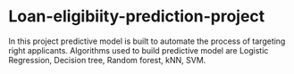 # Loan-eligibiity-prediction-project
In this project predictive model is built to automate the process of targeting right applicants. Algorithms used to build predictive model are Logistic Regression, Decision tree, Random forest, kNN, SVM.
